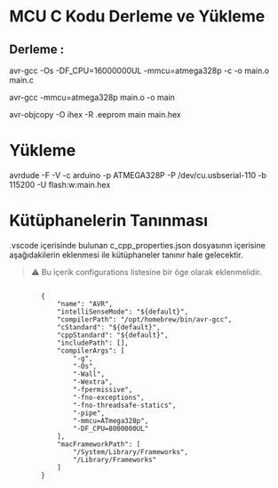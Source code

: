 # MCU C Kodu Derleme ve Yükleme

## Derleme : 

avr-gcc -Os -DF_CPU=16000000UL -mmcu=atmega328p -c -o main.o main.c

avr-gcc -mmcu=atmega328p main.o -o main

avr-objcopy -O ihex -R .eeprom main main.hex

# Yükleme
avrdude -F -V -c arduino -p ATMEGA328P -P  /dev/cu.usbserial-110 -b 115200 -U flash:w:main.hex

# Kütüphanelerin Tanınması

.vscode içerisinde bulunan c_cpp_properties.json dosyasının içerisine aşağıdakilerin eklenmesi ile kütüphaneler tanınır hale gelecektir. 

> :warning:
> Bu içerik configurations listesine bir öge olarak eklenmelidir.

````
  
        {
            "name": "AVR",
            "intelliSenseMode": "${default}",
            "compilerPath": "/opt/homebrew/bin/avr-gcc",
            "cStandard": "${default}",
            "cppStandard": "${default}",
            "includePath": [],
            "compilerArgs": [
                "-g",
                "-Os",
                "-Wall",
                "-Wextra",
                "-fpermissive",
                "-fno-exceptions",
                "-fno-threadsafe-statics",
                "-pipe",
                "-mmcu=ATmega328p",
                "-DF_CPU=8000000UL"
            ],
            "macFrameworkPath": [
                "/System/Library/Frameworks",
                "/Library/Frameworks"
            ]
        }
   
````


